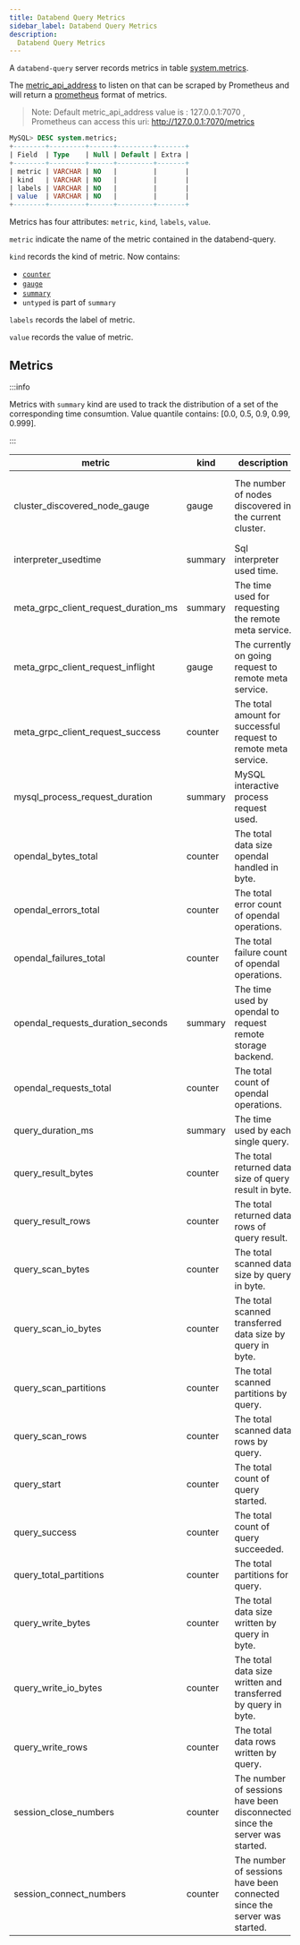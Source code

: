 ```yaml
---
title: Databend Query Metrics
sidebar_label: Databend Query Metrics
description:
  Databend Query Metrics
---
```


A `databend-query` server records metrics in table [system.metrics](../../13-sql-reference/70-system-tables/system-metrics.md).

The [metric_api_address](../07-query/10-query-config.md) to listen on that can be scraped by Prometheus and will return a [prometheus](http://prometheus.io/docs/instrumenting/exposition_formats/) format of metrics.

> Note: Default metric_api_address value is : 127.0.0.1:7070 , Prometheus can access this uri: http://127.0.0.1:7070/metrics

```sql
MySQL> DESC system.metrics;
+--------+---------+------+---------+-------+
| Field  | Type    | Null | Default | Extra |
+--------+---------+------+---------+-------+
| metric | VARCHAR | NO   |         |       |
| kind   | VARCHAR | NO   |         |       |
| labels | VARCHAR | NO   |         |       |
| value  | VARCHAR | NO   |         |       |
+--------+---------+------+---------+-------+
```

Metrics has four attributes: `metric`, `kind`, `labels`, `value`.

`metric` indicate the name of the metric contained in the databend-query.

`kind` records the kind of metric.
Now contains:
* [`counter`](https://prometheus.io/docs/concepts/metric_types/#counter)
* [`gauge`](https://prometheus.io/docs/concepts/metric_types/#gauge)
* [`summary`](https://prometheus.io/docs/concepts/metric_types/#summary)
* `untyped` is part of `summary`

`labels` records the label of metric.

`value` records the value of metric.

## Metrics

:::info

Metrics with `summary` kind are used to track the distribution of a set of the corresponding time consumtion.
Value quantile contains: [0.0, 0.5, 0.9, 0.99, 0.999].

:::

| metric                               |  kind   | description                                                                 | labels                                                                          |
|--------------------------------------|---------|-----------------------------------------------------------------------------|---------------------------------------------------------------------------------|
| cluster_discovered_node_gauge        | gauge   | The number of nodes discovered in the current cluster.                      | tenant_id, cluster_id, flight_address and local_id(a inner cluster unique id)   |
| interpreter_usedtime                 | summary | Sql interpreter used time.                                                  |                                                                                 |
| meta_grpc_client_request_duration_ms | summary | The time used for requesting the remote meta service.                       | endpoint, request                                                               |
| meta_grpc_client_request_inflight    | gauge   | The currently on going request to remote meta service.                      |                                                                                 |
| meta_grpc_client_request_success     | counter | The total amount for successful request to remote meta service.             |                                                                                 |
| mysql_process_request_duration       | summary | MySQL interactive process request used.                                     |                                                                                 |
| opendal_bytes_total                  | counter | The total data size opendal handled in byte.                                | operation, service                                                              |
| opendal_errors_total                 | counter | The total error count of opendal operations.                                | operation, service                                                              |
| opendal_failures_total               | counter | The total failure count of opendal operations.                              | operation, service                                                              |
| opendal_requests_duration_seconds    | summary | The time used by opendal to request remote storage backend.                 | operation, service                                                              |
| opendal_requests_total               | counter | The total count of opendal operations.                                      | operation, service                                                              |
| query_duration_ms                    | summary | The time used by each single query.                                         | tenant, cluster, handler, kind                                                  |
| query_result_bytes                   | counter | The total returned data size of query result in byte.                       | tenant, cluster, handler, kind                                                  |
| query_result_rows                    | counter | The total returned data rows of query result.                               | tenant, cluster, handler, kind                                                  |
| query_scan_bytes                     | counter | The total scanned data size by query in byte.                               | tenant, cluster, handler, kind                                                  |
| query_scan_io_bytes                  | counter | The total scanned transferred data size by query in byte.                   | tenant, cluster, handler, kind                                                  |
| query_scan_partitions                | counter | The total scanned partitions by query.                                      | tenant, cluster, handler, kind                                                  |
| query_scan_rows                      | counter | The total scanned data rows by query.                                       | tenant, cluster, handler, kind                                                  |
| query_start                          | counter | The total count of query started.                                           | tenant, cluster, handler, kind                                                  |
| query_success                        | counter | The total count of query succeeded.                                         | tenant, cluster, handler, kind                                                  |
| query_total_partitions               | counter | The total partitions for query.                                             | tenant, cluster, handler, kind                                                  |
| query_write_bytes                    | counter | The total data size written by query in byte.                               | tenant, cluster, handler, kind                                                  |
| query_write_io_bytes                 | counter | The total data size written and transferred by query in byte.               | tenant, cluster, handler, kind                                                  |
| query_write_rows                     | counter | The total data rows written by query.                                       | tenant, cluster, handler, kind                                                  |
| session_close_numbers                | counter | The number of sessions have been disconnected since the server was started. | tenant, cluster_name                                                            |
| session_connect_numbers              | counter | The number of sessions have been connected since the server was started.    | tenant, cluster_name                                                            |
